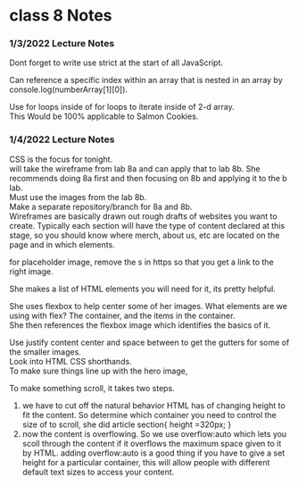 # class 8 Notes

### 1/3/2022 Lecture Notes

Dont forget to write use strict at the start of all JavaScript. <br />

Can reference a specific index within an array that is nested in an array by console.log(numberArray[1][0]). <br /> 

Use for loops inside of for loops to iterate inside of 2-d array. <br />
This Would be 100% applicable to Salmon Cookies. <br />

### 1/4/2022 Lecture Notes 
CSS is the focus for tonight.
<br /> 
will take the wireframe from lab 8a and can apply that to lab 8b. She recommends doing 8a first and then focusing on 8b and applying it to the b lab. <br />
Must use the images from the lab 8b.<br />
Make a separate repository/branch for 8a and 8b. <br />
Wireframes are basically drawn out rough drafts of websites you want to create. Typically each section will have the type of content declared at this stage, so you should know where merch, about us, etc are located on the page and in which elements. <br />

for placeholder image, remove the s in https so that you get a link to the right image.<br />

She makes a list of HTML elements you will need for it, its pretty helpful. <br />

She uses flexbox to help center some of her images. What elements are we using with flex? The container, and the items in the container. <br />
She then references the flexbox image which identifies the basics of it. <br />

Use justify content center and space between to get the gutters for some of the smaller images. <br />
Look into HTML CSS shorthands. <br />
To make sure things line up with the hero image, <br />

To make something scroll, it takes two steps. 
1. we have to cut off the natural behavior HTML has of changing height to fit the content. So determine which container you need to control the size of to scroll, she did article section{ 
  height =320px;
}
2. now the content is overflowing. So we use overflow:auto which lets you scoll through the content if it overflows the maximum space given to it by HTML. adding overflow:auto is a good thing if you have to give a set height for a particular container, this will allow people with different default text sizes to access your content. <br />
